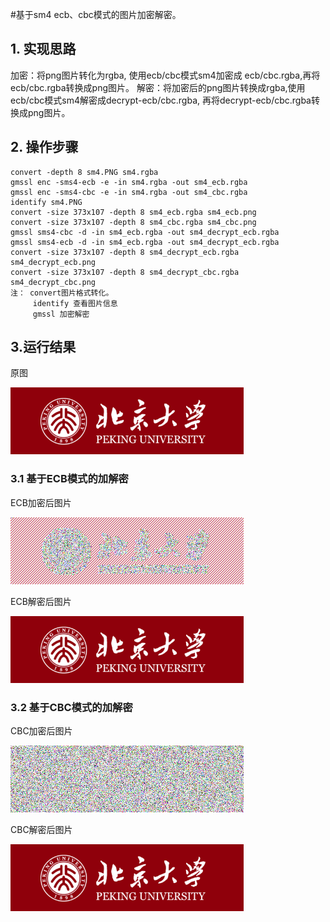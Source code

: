 #基于sm4 ecb、cbc模式的图片加密解密。
## 1. 实现思路
加密：将png图片转化为rgba, 使用ecb/cbc模式sm4加密成 ecb/cbc.rgba,再将ecb/cbc.rgba转换成png图片。
解密：将加密后的png图片转换成rgba,使用ecb/cbc模式sm4解密成decrypt-ecb/cbc.rgba, 再将decrypt-ecb/cbc.rgba转换成png图片。
## 2. 操作步骤
  
    convert -depth 8 sm4.PNG sm4.rgba
    gmssl enc -sms4-ecb -e -in sm4.rgba -out sm4_ecb.rgba
    gmssl enc -sms4-cbc -e -in sm4.rgba -out sm4_cbc.rgba
    identify sm4.PNG
    convert -size 373x107 -depth 8 sm4_ecb.rgba sm4_ecb.png
    convert -size 373x107 -depth 8 sm4_cbc.rgba sm4_cbc.png
    gmssl sms4-cbc -d -in sm4_ecb.rgba -out sm4_decrypt_ecb.rgba
    gmssl sms4-ecb -d -in sm4_ecb.rgba -out sm4_decrypt_ecb.rgba
    convert -size 373x107 -depth 8 sm4_decrypt_ecb.rgba sm4_decrypt_ecb.png
    convert -size 373x107 -depth 8 sm4_decrypt_cbc.rgba sm4_decrypt_cbc.png 
    注： convert图片格式转化。
         identify 查看图片信息
         gmssl 加密解密

## 3.运行结果
原图

![](image/sm4.PNG "原图")
### 3.1 基于ECB模式的加解密
ECB加密后图片

![](image/sm4_ecb.png "ECB加密后图片")

ECB解密后图片

![](image/sm4_decrypt_ecb.png "ECB解密后图片")
### 3.2 基于CBC模式的加解密
CBC加密后图片

![](image/sm4_cbc.png "CBC加密后图片")

CBC解密后图片

![](image/sm4_decrypt_cbc.png "CBC解密后图片")

